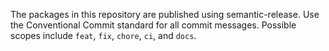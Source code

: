 The packages in this repository are published using semantic-release. Use the
Conventional Commit standard for all commit messages. Possible scopes include `feat`,
`fix`, `chore`, `ci`, and `docs`.
